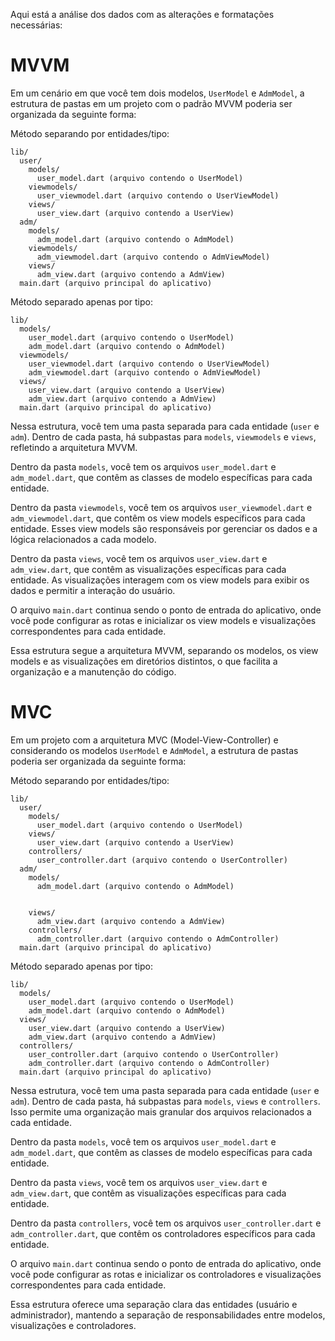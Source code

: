 Aqui está a análise dos dados com as alterações e formatações necessárias:

# MVVM

Em um cenário em que você tem dois modelos, `UserModel` e `AdmModel`, a estrutura de pastas em um projeto com o padrão MVVM poderia ser organizada da seguinte forma:

Método separando por entidades/tipo:
```
lib/
  user/
    models/
      user_model.dart (arquivo contendo o UserModel)
    viewmodels/
      user_viewmodel.dart (arquivo contendo o UserViewModel)
    views/
      user_view.dart (arquivo contendo a UserView)
  adm/
    models/
      adm_model.dart (arquivo contendo o AdmModel)
    viewmodels/
      adm_viewmodel.dart (arquivo contendo o AdmViewModel)
    views/
      adm_view.dart (arquivo contendo a AdmView)
  main.dart (arquivo principal do aplicativo)
```

Método separado apenas por tipo:
```
lib/
  models/
    user_model.dart (arquivo contendo o UserModel)
    adm_model.dart (arquivo contendo o AdmModel)
  viewmodels/
    user_viewmodel.dart (arquivo contendo o UserViewModel)
    adm_viewmodel.dart (arquivo contendo o AdmViewModel)
  views/
    user_view.dart (arquivo contendo a UserView)
    adm_view.dart (arquivo contendo a AdmView)
  main.dart (arquivo principal do aplicativo)
```

Nessa estrutura, você tem uma pasta separada para cada entidade (`user` e `adm`). Dentro de cada pasta, há subpastas para `models`, `viewmodels` e `views`, refletindo a arquitetura MVVM.

Dentro da pasta `models`, você tem os arquivos `user_model.dart` e `adm_model.dart`, que contêm as classes de modelo específicas para cada entidade.

Dentro da pasta `viewmodels`, você tem os arquivos `user_viewmodel.dart` e `adm_viewmodel.dart`, que contêm os view models específicos para cada entidade. Esses view models são responsáveis por gerenciar os dados e a lógica relacionados a cada modelo.

Dentro da pasta `views`, você tem os arquivos `user_view.dart` e `adm_view.dart`, que contêm as visualizações específicas para cada entidade. As visualizações interagem com os view models para exibir os dados e permitir a interação do usuário.

O arquivo `main.dart` continua sendo o ponto de entrada do aplicativo, onde você pode configurar as rotas e inicializar os view models e visualizações correspondentes para cada entidade.

Essa estrutura segue a arquitetura MVVM, separando os modelos, os view models e as visualizações em diretórios distintos, o que facilita a organização e a manutenção do código.

# MVC

Em um projeto com a arquitetura MVC (Model-View-Controller) e considerando os modelos `UserModel` e `AdmModel`, a estrutura de pastas poderia ser organizada da seguinte forma:

Método separando por entidades/tipo:
```
lib/
  user/
    models/
      user_model.dart (arquivo contendo o UserModel)
    views/
      user_view.dart (arquivo contendo a UserView)
    controllers/
      user_controller.dart (arquivo contendo o UserController)
  adm/
    models/
      adm_model.dart (arquivo contendo o AdmModel)


    views/
      adm_view.dart (arquivo contendo a AdmView)
    controllers/
      adm_controller.dart (arquivo contendo o AdmController)
  main.dart (arquivo principal do aplicativo)
```

Método separado apenas por tipo:
```
lib/
  models/
    user_model.dart (arquivo contendo o UserModel)
    adm_model.dart (arquivo contendo o AdmModel)
  views/
    user_view.dart (arquivo contendo a UserView)
    adm_view.dart (arquivo contendo a AdmView)
  controllers/
    user_controller.dart (arquivo contendo o UserController)
    adm_controller.dart (arquivo contendo o AdmController)
  main.dart (arquivo principal do aplicativo)
```

Nessa estrutura, você tem uma pasta separada para cada entidade (`user` e `adm`). Dentro de cada pasta, há subpastas para `models`, `views` e `controllers`. Isso permite uma organização mais granular dos arquivos relacionados a cada entidade.

Dentro da pasta `models`, você tem os arquivos `user_model.dart` e `adm_model.dart`, que contêm as classes de modelo específicas para cada entidade.

Dentro da pasta `views`, você tem os arquivos `user_view.dart` e `adm_view.dart`, que contêm as visualizações específicas para cada entidade.

Dentro da pasta `controllers`, você tem os arquivos `user_controller.dart` e `adm_controller.dart`, que contêm os controladores específicos para cada entidade.

O arquivo `main.dart` continua sendo o ponto de entrada do aplicativo, onde você pode configurar as rotas e inicializar os controladores e visualizações correspondentes para cada entidade.

Essa estrutura oferece uma separação clara das entidades (usuário e administrador), mantendo a separação de responsabilidades entre modelos, visualizações e controladores.